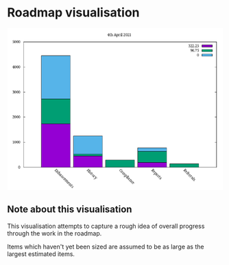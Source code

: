 # Roadmap visualisation
![Roadmap visualisation](graphs/roadmapVisualisation07042021.png)


## Note about this visualisation
This visualisation attempts to capture a rough idea of overall progress through the work in the roadmap. 

Items which haven't yet been sized are assumed to be as large as the largest estimated items.




